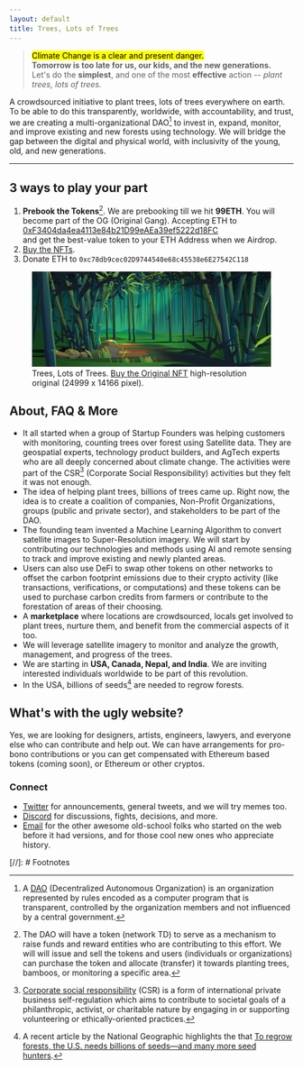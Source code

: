 ```yaml
---
layout: default
title: Trees, Lots of Trees
---
```


> <mark>Climate Change is a clear and present danger.</mark>\
> __Tomorrow is too late for us, our kids, and the new generations.__\
> Let's do the __simplest__, and one of the most __effective__ action -- _plant trees, lots of trees._

A crowdsourced initiative to plant trees, lots of trees everywhere on earth. To be able to do this transparently, worldwide, with accountability, and trust, we are creating a multi-organizational DAO[^DAO] to invest in, expand, monitor, and improve existing and new forests using technology. We will bridge the gap between the digital and physical world, with inclusivity of the young, old, and new generations.

---

## 3 ways to play your part

1. __Prebook the Tokens__[^token]. We are prebooking till we hit __99ETH__. You will become part of the OG (Original Gang). Accepting ETH to\
<a href="https://etherscan.io/address/0xf3404da4ea4113e84b21d99eaea39ef5222d18fc" title="History on Etherscan">0xF3404da4ea4113e84b21D99eAEa39ef5222d18FC</a>\
and get the best-value token to your ETH Address when we Airdrop.
2. <a href="https://opensea.io/collection/treeslotsoftrees" title="Buy the NFTs">Buy the NFTs</a>.
3. Donate ETH to `0xc78db9cec02D9744540e68c45538e6E27542C118`

<figure class="content-large">
  <a href=""><img src="/static/img/trees-cover-1-bamboo-forest.webp" alt="Trees, Lots of Trees" loading="lazy"></a>
  <figcaption>
    Trees, Lots of Trees. <a href="https://opensea.io/assets/matic/0x2953399124f0cbb46d2cbacd8a89cf0599974963/2443293702777852481794981172318749217968644110931189357707000736853929230378/">Buy the Original NFT</a> high-resolution original (24999 x 14166 pixel).
  </figcaption>
</figure>

## About, FAQ & More

- It all started when a group of Startup Founders was helping customers with monitoring, counting trees over forest using Satellite data. They are geospatial experts, technology product builders, and AgTech experts who are all deeply concerned about climate change. The activities were part of the CSR[^CSR] (Corporate Social Responsibility) activities but they felt it was not enough.
- The idea of helping plant trees, billions of trees came up. Right now, the idea is to create a coalition of companies, Non-Profit Organizations, groups (public and private sector), and stakeholders to be part of the DAO.
- The founding team invented a Machine Learning Algorithm to convert satellite images to Super-Resolution imagery. We will start by contributing our technologies and methods using AI and remote sensing to track and improve existing and newly planted areas.
- Users can also use DeFi to swap other tokens on other networks to offset the carbon footprint emissions due to their crypto activity (like transactions, verifications, or computations) and these tokens can be used to purchase carbon credits from farmers or contribute to the forestation of areas of their choosing.
- A __marketplace__ where locations are crowdsourced, locals get involved to plant trees, nurture them, and benefit from the commercial aspects of it too.
- We will leverage satellite imagery to monitor and analyze the growth, management, and progress of the trees.
- We are starting in __USA, Canada, Nepal, and India__. We are inviting interested individuals worldwide to be part of this revolution.
- In the USA, billions of seeds[^regrowforest] are needed to regrow forests.

## What's with the ugly website?

Yes, we are looking for designers, artists, engineers, lawyers, and everyone else who can contribute and help out. We can have arrangements for pro-bono contributions or you can get compensated with Ethereum based tokens (coming soon), or Ethereum or other cryptos.

### Connect

- [Twitter](https://twitter.com/TreesMoreTrees) for announcements, general tweets, and we will try memes too.
- [Discord](https://discord.gg/BEmRQ3zp) for discussions, fights, decisions, and more.
- [Email](mailto:hi@treeslotsoftrees.org) for the other awesome old-school folks who started on the web before it had versions, and for those cool new ones who appreciate history.

[//]: # Footnotes

[^DAO]: A [DAO](https://en.wikipedia.org/wiki/Decentralized_autonomous_organization) (Decentralized Autonomous Organization) is an organization represented by rules encoded as a computer program that is transparent, controlled by the organization members and not influenced by a central government.

[^ETH]: [Ethereum](https://ethereum.org/) is the community-run technology powering the cryptocurrency ether (ETH) and thousands of decentralized applications.

[^NFT]: An [NFT](https://en.wikipedia.org/wiki/Non-fungible_token) (non-fungible token) is a unique and non-interchangeable unit of data stored on a digital ledger (blockchain). NFTs can be associated with reproducible digital files such as photos, videos, and audio.

[^CSR]: [Corporate social responsibility](https://en.wikipedia.org/wiki/Corporate_social_responsibility) (CSR) is a form of international private business self-regulation which aims to contribute to societal goals of a philanthropic, activist, or charitable nature by engaging in or supporting volunteering or ethically-oriented practices.

[^token]: The DAO will have a token (network TD) to serve as a mechanism to raise funds and reward entities who are contributing to this effort. We will will issue and sell the tokens and users (individuals or organizations) can purchase the token and allocate (transfer) it towards planting trees, bamboos, or monitoring a specific area.

[^regrowforest]: A recent article by the National Geographic highlights the that [To regrow forests, the U.S. needs billions of seeds—and many more seed hunters](https://www.nationalgeographic.com/environment/article/to-regrow-forests-us-needs-billions-of-seeds-many-more-seed-hunters).
